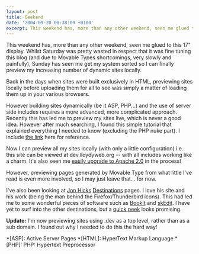 ```yaml
---
layout: post
title: Geekend
date: '2004-09-20 00:38:09 +0100'
excerpt: This weekend has, more than any other weekend, seen me glued to a 17" display.
---
```

This weekend has, more than any other weekend, seen me glued to this 17" display. Whilst Saturday was pretty wasted in respect that it was fine tuning this blog (and due to Movable Types shortcomings, very slowly and painfully), Sunday has seen me get my system sorted so I can finally preview my increasing number of dynamic sites locally.

Back in the days when sites were built exclusively in HTML, previewing sites locally before uploading them for all to see was simply a matter of loading them up in your various browsers.

However building sites dynamically (be it ASP, PHP...) and the use of server side includes requires a more advanced, more complicated approach. Recently this has led me to preview my sites live, which is never a good idea. However after much searching, I found this simple tutorial that explained everything I needed to know (excluding the PHP nuke part). I include [the link][1] here for reference.

Now I can preview all my sites locally (with only a little configuration) i.e. this site can be viewed at dev.lloydyweb.org -- with all includes working like a charm. It's also seen me [easily upgrade to Apache 2.0][2] in the process!

However, previewing pages generated by Movable Type from what little I've read is even more involved, so I may just leave that... for now.

I've also been looking at [Jon Hicks][3] [Destinations][4] pages. I love his site and his work (being the man behind the Firefox/Thunderbird icons). This had led me to some wonderful pieces of software such as [BookIt][5] and [skEdit][6]. I have yet to surf into the other destinations, but a [quick peek][7] looks promising.

**Update:** I'm now previewing sites using .dev as a top level, rather than as a sub domain. I found out why I needed to do this the hard way!

[1]: http://tersus.no/virtualhosts.html
[2]: http://www.serverlogistics.com/apache2.php
[3]: http://www.hicksdesign.co.uk/
[4]: http://www.hicksdesign.co.uk/destinations/
[5]: http://www.everydaysoftware.net/bookit/
[6]: http://www.skti.org/skEdit.php
[7]: http://www.best-of-british.com/

*[ASP]: Active Server Pages
*[HTML]: HyperText Markup Language
*[PHP]: PHP: Hypertext Preprocessor